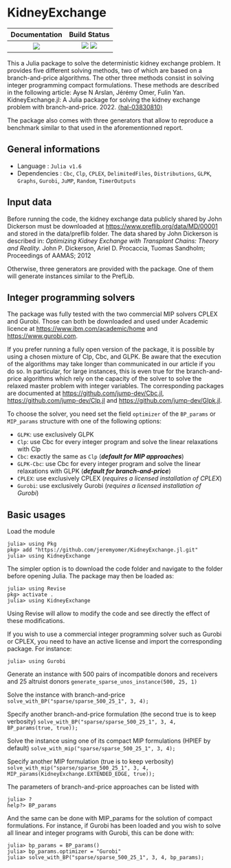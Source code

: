 # KidneyExchange


| **Documentation**                                                 | **Build Status**                                                                                |
|:-----------------------------------------------------------------:|:-----------------------------------------------------------------------------------------------:|
| [![][docs-dev-img]][docs-dev-url] | [![][ci-img]][ci-url] [![][codecov-img]][codecov-url] |


This a Julia package to solve the deterministic kidney exchange problem. It provides five different solving methods, two of which are based on a branch-and-price algorithms. The other three methods consist in solving integer programming compact formulations. These methods are described in the following article:
Ayse N Arslan, Jérémy Omer, Fulin Yan. KidneyExchange.jl: A Julia package for solving the kidney exchange problem with branch-and-price. 2022. [⟨hal-03830810⟩](https://hal.inria.fr/hal-03830810)

The package also comes with three generators that allow to reproduce a benchmark similar to that used in the aforementionned report.  

## General informations

* Language : `Julia v1.6`
* Dependencies : `Cbc`, `Clp`, `CPLEX`, `DelimitedFiles`, `Distributions`, `GLPK`, `Graphs`, `Gurobi`, `JuMP`, `Random`, `TimerOutputs`

## Input data

Before running the code, the kidney exchange data publicly shared by John Dickerson must be downloaded at https://www.preflib.org/data/MD/00001 and stored in the data/preflib folder. The data shared by John Dickerson is described in:
*Optimizing Kidney Exchange with Transplant Chains: Theory and Reality.* John P. Dickerson, Ariel D. Procaccia, Tuomas Sandholm; Proceedings of AAMAS; 2012

Otherwise, three generators are provided with the package. One of them will generate instances similar to the PrefLib.

## Integer programming solvers

The package was fully tested with the two commercial MIP solvers CPLEX and Gurobi. Those can both be downloaded and used under Academic licence at https://www.ibm.com/academic/home and https://www.gurobi.com.

If you prefer running a fully open version of the package, it is possible by using a chosen mixture of Clp, Cbc, and GLPK. Be aware that the execution of the algorithms may take longer than communicated in our article if you do so. In particular, for large instances, this is even true for the branch-and-price algorithms which rely on the capacity of the solver to solve the relaxed master problem with integer variables. The corresponding packages are documented at https://github.com/jump-dev/Cbc.jl, https://github.com/jump-dev/Clp.jl and https://github.com/jump-dev/Glpk.jl. 

To choose the solver, you need set the field `optimizer` of the `BP_params` or `MIP_params` structure with one of the following options:
- `GLPK`: use exclusively GLPK
- `Clp`: use Cbc for every integer program and solve the linear relaxations with Clp
- `Cbc`: exactly the same as `Clp` (***default for MIP approaches***)
- `GLPK-Cbc`: use Cbc for every integer program and solve the linear relaxations with GLPK (***default for branch-and-price***)
- `CPLEX`: use exclusively CPLEX (_requires a licensed installation of CPLEX_)
- `Gurobi`: use exclusively Gurobi (_requires a licensed installation of Gurobi_)


## Basic usages

Load the module
```
julia> using Pkg
pkg> add "https://github.com/jeremyomer/KidneyExchange.jl.git"
julia> using KidneyExchange
```

The simpler option is to download the code folder and navigate to the folder before opening Julia. The package may then be loaded as:
 ```
julia> using Revise
pkg> activate .
julia> using KidneyExchange
```
Using Revise will allow to modify the code and see directly the effect of these modifications.

If you wish to use a commercial integer programming solver such as Gurobi or CPLEX, you need to have an active license and import the corresponding package. For instance: 
 ```
julia> using Gurobi
```

Generate an instance with 500 pairs of incompatible donors and receivers and 25 altruist donors
`generate_sparse_unos_instance(500, 25, 1)`

Solve the instance with branch-and-price
`solve_with_BP("sparse/sparse_500_25_1", 3, 4);`

Specify another branch-and-price formulation (the second true is to keep verbosity)
`solve_with_BP("sparse/sparse_500_25_1", 3, 4, BP_params(true, true));`

Solve the instance using one of its compact MIP formulations (HPIEF by default)
`solve_with_mip("sparse/sparse_500_25_1", 3, 4);`

Specify another MIP formulation (true is to keep verbosity)
`solve_with_mip("sparse/sparse_500_25_1", 3, 4, MIP_params(KidneyExchange.EXTENDED_EDGE, true));`

The parameters of branch-and-price approaches can be listed with
 ```
julia> ?
help?> BP_params
```
And the same can be done with MIP_params for the solution of compact formulations. For instance, if Gurobi has been loaded and you wish to solve all linear and integer programs with Gurobi, this can be done with:
 ```
julia> bp_params = BP_params()
julia> bp_params.optimizer = "Gurobi"
julia> solve_with_BP("sparse/sparse_500_25_1", 3, 4, bp_params);
```

[docs-dev-img]: https://img.shields.io/badge/docs-dev-blue.svg
[docs-dev-url]: https://jeremyomer.github.io/KidneyExchange.jl/dev/

[ci-img]: https://github.com/jeremyomer/KidneyExchange.jl/workflows/CI/badge.svg?branch=master
[ci-url]: https://github.com/jeremyomer/KidneyExchange.jl/actions?query=workflow%3A%22CI%22

[codecov-img]: https://codecov.io/gh/jeremyomer/KidneyExchange.jl/branch/master/graph/badge.svg
[codecov-url]: https://codecov.io/gh/jeremyomer/KidneyExchange.jl
